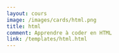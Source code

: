 ```yaml
---
layout: cours
image: /images/cards/html.png
title: html
comment: Apprendre à coder en HTML
link: /templates/html.html
---
```

